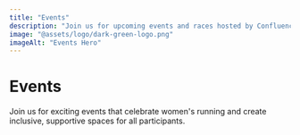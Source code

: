 ```yaml
---
title: "Events"
description: "Join us for upcoming events and races hosted by Confluence Running Collective"
image: "@assets/logo/dark-green-logo.png"
imageAlt: "Events Hero"
---
```


# Events

Join us for exciting events that celebrate women's running and create inclusive, supportive spaces for all participants.
